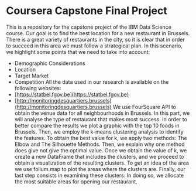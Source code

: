 # Coursera Capstone Final Project

This is a repository for the capstone project of the IBM Data Science course. Our goal is to find the best location for a new restaurant in Brussels. There is a great variety of restaurants in the city, so it is clear that in order to succeed in this area we must follow a strategical plan. In this scenario, we highlight some points that we need to take into account:
  * Demographic Considerations 
  * Location
  * Target Market
  * Competition
All the data used in our research is available on the following websites:
  * [https://statbel.fgov.be](https://statbel.fgov.be)
  * [http://monitoringdesquartiers.brussels](http://monitoringdesquartiers.brussels)
We use FourSquare API to obtain the venue data for all neighbourhoods in Brussels. In this part, we will analyse the type of restaurant that makes most success. In order to better compare the results we plot a graphic with the top 10 foods in Brussels. Then, we employ the k-means clustering analysis to identify the features. To obtain the best value for k, we apply two methods: The Elbow and The Silhouette Methods. Then, we explain why one method does give not give the optimal value. Once we obtain the value of k, we create a new DataFrame that includes the clusters, and we proceed to obtain a visualization of the resulting clusters. To get an idea of the area we use folium.map to plot the areas where the clusters are. Finally, our last step consists in examining these clusters. In doing so, we allocate the most suitable areas for opening our restaurant.
